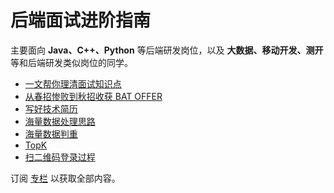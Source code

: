 # 后端面试进阶指南

主要面向 **Java、C++、Python** 等后端研发岗位，以及 **大数据、移动开发、测开** 等和后端研发类似岗位的同学。

- [一文帮你理清面试知识点](doc/一文帮你理清面试知识点.md)
- [从春招惨败到秋招收获 BAT OFFER](doc/从春招惨败到秋招收获%20BAT%20OFFER.md)
- [写好技术简历](doc/写好技术简历.md)
- [海量数据处理思路](doc/海量数据处理思路.md)
- [海量数据判重](doc/海量数据判重.md)
- [TopK](doc/TopK.md)
- [扫二维码登录过程](doc/扫二维码登录过程.md)

订阅 [专栏](https://xiaozhuanlan.com/CyC2018) 以获取全部内容。

